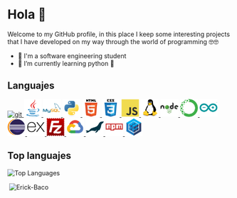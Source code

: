 # Hola 🙋

Welcome to my GitHub profile, in this place I keep some interesting projects that I have developed on my way through the world of programming 🤓🤓

- 🔭 I'm a software engineering student
- 🌱 I’m currently learning python 🐍

## Languajes

<p align="left"> 

  <a href="https://git-scm.com/" target="_blank" rel="noreferrer"> 
    <img src="https://www.vectorlogo.zone/logos/git-scm/git-scm-icon.svg" alt="git" width="40" height="40"/> 
  </a>
  <a href="https://www.java.com" target="_blank" rel="noreferrer"> 
    <img src="https://raw.githubusercontent.com/devicons/devicon/master/icons/java/java-original.svg" alt="java" width="40" height="40"/> 
  </a>
  <a href="https://www.mysql.com/" target="_blank" rel="noreferrer"> 
    <img src="https://raw.githubusercontent.com/devicons/devicon/master/icons/mysql/mysql-original-wordmark.svg" alt="mysql" width="40" height="40"/> 
  </a> 
  <a href="https://www.python.org" target="_blank" rel="noreferrer"> 
    <img src="https://raw.githubusercontent.com/devicons/devicon/master/icons/python/python-original.svg" alt="python" width="40" height="40"/> 
  </a> 
    <a href="https://www.w3.org/html/" target="_blank" rel="noreferrer"> 
    <img src="https://raw.githubusercontent.com/devicons/devicon/master/icons/html5/html5-original-wordmark.svg" alt="html5" width="40" height="40"/> 
  </a> 
  <a href="https://www.w3schools.com/css/" target="_blank" rel="noreferrer"> 
    <img src="https://raw.githubusercontent.com/devicons/devicon/master/icons/css3/css3-original-wordmark.svg" alt="css3" width="40" height="40"/> 
  </a>  
  <a href="https://developer.mozilla.org/en-US/docs/Web/JavaScript" target="_blank"> 
  	<img src="https://raw.githubusercontent.com/devicons/devicon/master/icons/javascript/javascript-original.svg" alt="javascript" width="40" height="40"/> 
  </a>
  <a href="https://www.linux.org/" target="_blank"> 
  	<img src="https://raw.githubusercontent.com/devicons/devicon/master/icons/linux/linux-original.svg" alt="linux" width="40" height="40"/> 
  </a>
  <a href="https://nodejs.org" target="_blank"> 
  	<img src="https://raw.githubusercontent.com/devicons/devicon/master/icons/nodejs/nodejs-original-wordmark.svg" alt="nodejs" width="40" height="40"/> 
  </a>
  <a href="https://www.anaconda.com/" target="_blank"> 
    <img src="https://raw.githubusercontent.com/devicons/devicon/refs/heads/master/icons/anaconda/anaconda-original.svg" alt="anaconda" width="40" height="40"/> 
  </a>
  <a href="https://www.arduino.cc/" target="_blank"> 
    <img src="https://raw.githubusercontent.com/devicons/devicon/refs/heads/master/icons/arduino/arduino-original.svg" alt="arduino" width="40" height="40"/> 
  </a>
  <a href="https://www.eclipse.org/" target="_blank"> 
      <img src="https://raw.githubusercontent.com/devicons/devicon/refs/heads/master/icons/eclipse/eclipse-original.svg" alt="eclipse" width="40" height="40"/> 
  </a>
  <a href="https://expressjs.com/" target="_blank"> 
      <img src="https://raw.githubusercontent.com/devicons/devicon/refs/heads/master/icons/express/express-original.svg" alt="express" width="40" height="40"/> 
  </a>
  <a href="https://filezilla-project.org/" target="_blank"> 
      <img src="https://raw.githubusercontent.com/devicons/devicon/refs/heads/master/icons/filezilla/filezilla-original.svg" alt="filezilla" width="40" height="40"/> 
  </a>
  <a href="https://cloud.google.com/" target="_blank"> 
      <img src="https://raw.githubusercontent.com/devicons/devicon/refs/heads/master/icons/googlecloud/googlecloud-original.svg" alt="google cloud" width="40" height="40"/> 
  </a>
  <a href="https://mariadb.org/" target="_blank"> 
      <img src="https://raw.githubusercontent.com/devicons/devicon/refs/heads/master/icons/mariadb/mariadb-original.svg" alt="mariadb" width="40" height="40"/> 
  </a>
  <a href="https://www.npmjs.com/" target="_blank"> 
      <img src="https://raw.githubusercontent.com/devicons/devicon/refs/heads/master/icons/npm/npm-original-wordmark.svg" alt="npm" width="40" height="40"/> 
  </a>
  <a href="https://sequelize.org/" target="_blank"> 
      <img src="https://raw.githubusercontent.com/devicons/devicon/refs/heads/master/icons/sequelize/sequelize-original.svg" alt="sequelize" width="40" height="40"/> 
  </a>

</p>

## Top languajes

<p align="left"><img src="https://github-readme-stats.vercel.app/api/top-langs?username=Erick-Baco&show_icons=true&theme=tokyonight&count_private=true&locale=en&layout=compact" alt="Top Languages" />

<p>&nbsp;<img align="center" src="https://github-readme-stats.vercel.app/api?username=Erick-Baco&show_icons=true&count_private=true&include_all_commits=true&theme=tokyonight&hide_stars=false&locale=en" alt="Erick-Baco" /></p>


